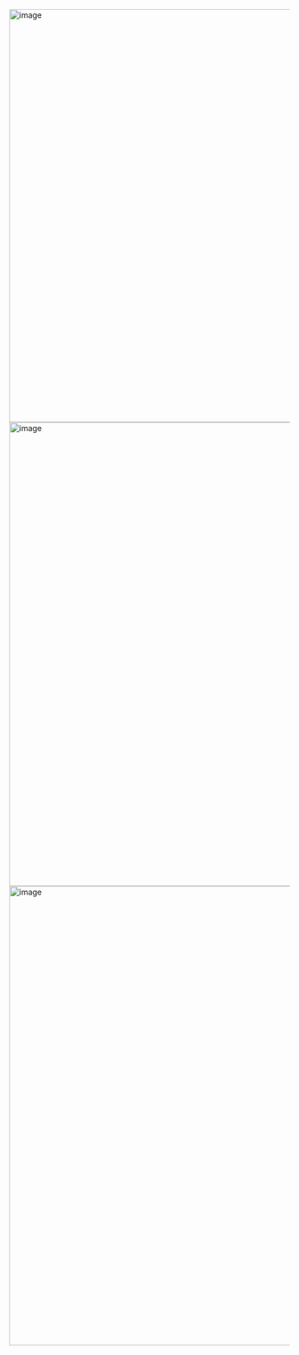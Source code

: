 


<img width="1321" height="742" alt="image" src="https://github.com/user-attachments/assets/9146074f-08e9-476d-8c35-36112d72f23e" />

<img width="1471" height="833" alt="image" src="https://github.com/user-attachments/assets/2f80fd91-2031-4dba-a640-a4b988d1323d" />

<img width="1473" height="825" alt="image" src="https://github.com/user-attachments/assets/c8850214-0248-4b3b-abc4-e3dea88c375a" />



